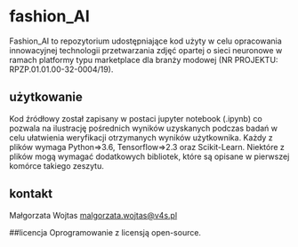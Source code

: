 # fashion_AI
Fashion_AI to repozytorium udostępniające kod użyty w celu opracowania innowacyjnej technologii przetwarzania zdjęć opartej o sieci neuronowe w ramach platformy typu marketplace dla branży modowej (NR PROJEKTU: RPZP.01.01.00-32-0004/19).

## użytkowanie
Kod źródłowy został zapisany w postaci jupyter notebook (.ipynb) co pozwala na ilustrację pośrednich wyników uzyskanych podczas badań w celu ułatwienia weryfikacji otrzymanych wyników użytkownika.
Każdy z plików wymaga Python=>3.6, Tensorflow=>2.3 oraz Scikit-Learn. Niektóre z plików mogą wymagać dodatkowych bibliotek, które są opisane w pierwszej komórce takiego zeszytu. 

## kontakt
Małgorzata Wojtas
malgorzata.wojtas@v4s.pl

##licencja
Oprogramowanie z licensją open-source.
